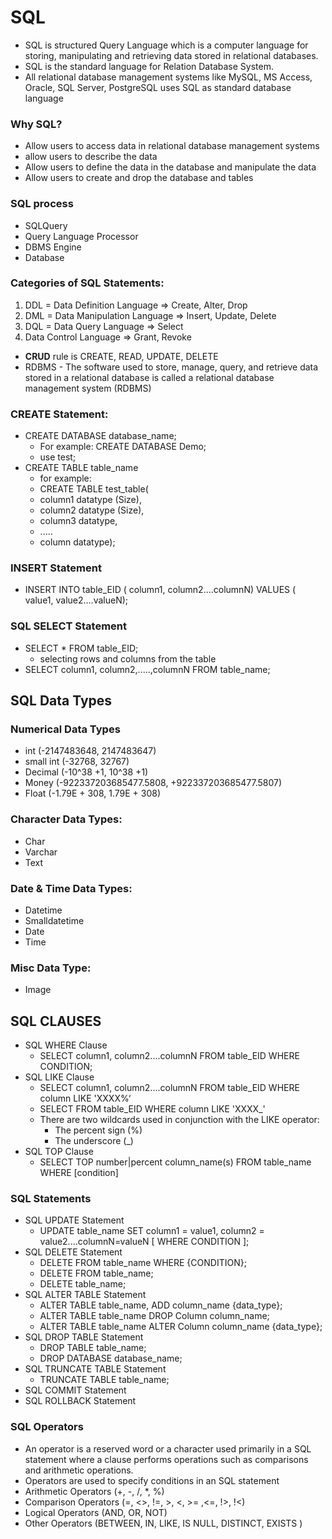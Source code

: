 # SQL
- SQL is structured Query Language which is a computer language for storing, manipulating and retrieving data stored in relational databases.
- SQL is the standard language for Relation Database System.
- All relational database management systems like MySQL, MS Access, Oracle, SQL Server, PostgreSQL uses SQL as standard database language

### Why SQL?
- Allow users to access data in relational database management systems
- allow users to describe the data
- Allow users to define the data in the database and manipulate the data
- Allow users to create and drop the database and tables
### SQL process
- SQLQuery
- Query Language Processor
- DBMS Engine
- Database 
### Categories of SQL Statements:
1. DDL = Data Definition Language => Create, Alter, Drop
2. DML = Data Manipulation Language => Insert, Update, Delete
3. DQL = Data Query Language => Select
4. Data Control Language => Grant, Revoke
-   **CRUD** rule is CREATE, READ, UPDATE, DELETE
- RDBMS - The software used to store, manage, query, and retrieve data stored in a relational database is called a relational database management system (RDBMS)

### CREATE Statement:
- CREATE DATABASE database_name;
  - For example: CREATE DATABASE Demo;
  - use test;
- CREATE TABLE table_name
  - for example:
  - CREATE TABLE test_table(
  - column1 datatype (Size),
  - column2 datatype (Size),
  - column3 datatype,
  - .....
  - column datatype);
### INSERT  Statement 
- INSERT INTO table_EID ( column1, column2....columnN)
  VALUES ( value1, value2....valueN); 

### SQL SELECT Statement 
- SELECT * FROM table_EID;
  - selecting rows and columns from the table
- SELECT column1, column2,.....,columnN FROM table_name;

## SQL Data Types 
### Numerical Data Types
- int (-2147483648, 2147483647)
- small int (-32768, 32767)
- Decimal (-10^38 +1, 10^38 +1)
- Money (-922337203685477.5808, +922337203685477.5807)  
- Float (-1.79E + 308, 1.79E + 308)
### Character Data Types:
- Char
- Varchar
- Text
### Date & Time Data Types: 
- Datetime
- Smalldatetime
- Date
- Time
### Misc Data Type:
- Image
## SQL CLAUSES
- SQL WHERE Clause
  - SELECT column1, column2....columnN FROM table_EID WHERE  CONDITION; 
- SQL LIKE Clause
  - SELECT column1, column2....columnN FROM table_EID WHERE column LIKE 'XXXX%‘
  - SELECT FROM table_EID WHERE column LIKE 'XXXX_' 
  - There are two wildcards used in conjunction with the LIKE operator:
    - The percent sign (%)
    - The underscore (_)
- SQL TOP Clause
    - SELECT TOP number|percent column_name(s) FROM table_name WHERE [condition]

### SQL Statements
- SQL UPDATE Statement
  - UPDATE table_name  SET column1 = value1, column2 = value2....columnN=valueN [ WHERE  CONDITION ];
- SQL DELETE Statement
  - DELETE FROM table_name WHERE  {CONDITION};
  - DELETE FROM table_name;
  - DELETE table_name; 
- SQL ALTER TABLE Statement
  - ALTER TABLE table_name, ADD column_name {data_type};
  - ALTER TABLE table_name DROP Column column_name;
  - ALTER TABLE table_name ALTER Column column_name {data_type};
- SQL DROP TABLE Statement
  - DROP TABLE table_name;
  - DROP DATABASE database_name; 
- SQL TRUNCATE TABLE Statement
  - TRUNCATE TABLE table_name; 
- SQL COMMIT Statement
- SQL ROLLBACK Statement
### SQL Operators 
- An operator is a reserved word or a character used primarily in a SQL statement where a clause performs operations such as comparisons and arithmetic operations.
- Operators are used to specify conditions in an SQL statement
- Arithmetic Operators (+, -, /, *, %)
- Comparison Operators (=, <>, !=, >, <, >= ,<=, !>, !<)
- Logical Operators (AND, OR, NOT)
- Other Operators (BETWEEN, IN, LIKE, IS NULL, DISTINCT, EXISTS )











